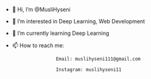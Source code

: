 - 👋 Hi, I’m @MusliHyseni
- 👀 I’m interested in Deep Learning, Web Development
- 🌱 I’m currently learning Deep Learning
- 📫 How to reach me:
  
                      Email: muslihyseni111@gmail.com
  
                      Instagram: muslihyseni11 

<!---
MusliHyseni/MusliHyseni is a ✨ special ✨ repository because its `README.md` (this file) appears on your GitHub profile.
You can click the Preview link to take a look at your changes.
--->
